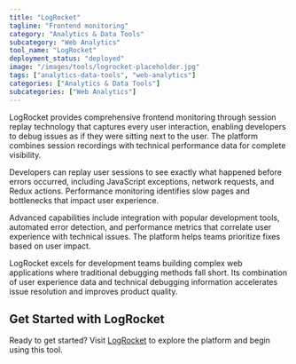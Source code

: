 ```yaml
---
title: "LogRocket"
tagline: "Frontend monitoring"
category: "Analytics & Data Tools"
subcategory: "Web Analytics"
tool_name: "LogRocket"
deployment_status: "deployed"
image: "/images/tools/logrocket-placeholder.jpg"
tags: ["analytics-data-tools", "web-analytics"]
categories: ["Analytics & Data Tools"]
subcategories: ["Web Analytics"]
---
```

LogRocket provides comprehensive frontend monitoring through session replay technology that captures every user interaction, enabling developers to debug issues as if they were sitting next to the user. The platform combines session recordings with technical performance data for complete visibility.

Developers can replay user sessions to see exactly what happened before errors occurred, including JavaScript exceptions, network requests, and Redux actions. Performance monitoring identifies slow pages and bottlenecks that impact user experience.

Advanced capabilities include integration with popular development tools, automated error detection, and performance metrics that correlate user experience with technical issues. The platform helps teams prioritize fixes based on user impact.

LogRocket excels for development teams building complex web applications where traditional debugging methods fall short. Its combination of user experience data and technical debugging information accelerates issue resolution and improves product quality.
## Get Started with LogRocket

Ready to get started? Visit [LogRocket](https://logrocket.com) to explore the platform and begin using this tool.
